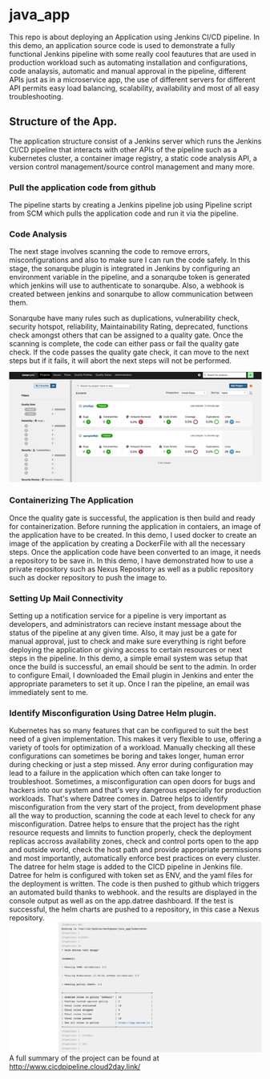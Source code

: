 # java_app
This repo is about deploying an Application using Jenkins CI/CD pipeline.
In this demo, an application source code is used to demonstrate a fully functional Jenkins pipeline with some really cool feautures that are used in production workload such as automating installation and configurations, code analaysis, automatic and manual approval in the pipeline, different APIs just as in a microservice app, the use of different servers for different API permits easy load balancing, scalability, availability and most of all easy troubleshooting.


## Structure of the App.

The application structure consist of a Jenkins server which runs the Jenkins CI/CD pipeline that interacts with other APIs of the pipeline such as a kubernetes cluster, a container image registry, a static code analysis API, a version control management/source control management and many more. 

### Pull the application code from github
The pipeline starts by creating a Jenkins pipeline job using Pipeline script from SCM which pulls the application code and run it via the pipeline.

### Code Analysis
The next stage involves scanning the code to remove errors, misconfigurations and also to make sure I can run the code safely. In this stage, the sonarqube plugin is integrated in Jenkins by configuring an environment variable in the pipeline, and a sonarqube token is generated which jenkins will use to authenticate to sonarqube. Also, a webhook is created between jenkins and sonarqube to allow communication between them.

Sonarqube have many rules such as duplications, vulnerability check, security hotspot, reliability, Maintainability Rating, deprecated, functions check amongst others that can be assigned to a quality gate. Once the scanning is complete, the code can either pass or fail the quality gate check. If the code passes the quality gate check, it can move to the next steps but if it fails, it will abort the next steps will not be performed. 

![Sonar Quality Gate](images/sonarqualitygate.png)


### Containerizing The Application
Once the quality gate is successful, the application is then build and ready for containerization. Before running the application in contaiers, an image of the application have to be created. In this demo, I used docker to create an image of the application by creating a DockerFile with all the necessary steps.
Once the application code have been converted to an image, it needs a repository to be save in. In this demo, I have demonstrated how to use a private repository such as Nexus Repository as well as a public repository such as docker repository to push the image to.



### Setting Up Mail Connectivity
Setting up a notification service for a pipeline is very important as developers, and administrators can recieve instant message about the status of the pipeline at any given time. Also, it may just be a gate for manual approval, just to check and make sure everything is right before deploying the application or giving access to certain resources or next steps in the pipeline. In this demo, a simple email system was setup that once the build is successful, an email should be sent to the admin. In order to configure Email, I downloaded the Email plugin in Jenkins and enter the appropriate parameters to set it up. Once I ran the pipeline, an email was immediately sent to me. 



### Identify Misconfiguration Using Datree Helm plugin.

Kubernetes has so many features that can be configured to suit the best need of a given implementation. This makes it very flexible to use, offering a variety of tools for optimization of a workload. Manually checking all these configurations can sometimes be boring and takes longer, human error during checking or just a step missed. Any error during configuration may lead to a failure in the application which often can take longer to troubleshoot. Sometimes, a misconfiguration can open doors for bugs and hackers into our system and that's very dangerous especially for production workloads. 
That's where Datree comes in. Datree helps to identify misconfiguration from the very start of the project, from development phase all the way to production, scanning the code at each level to check for any misconfiguration. Datree helps to ensure that the project has the right resource requests and limnits to function properly, check the deployment replicas accross availability zones, check and control ports open to the app and outside world, check the host path and provide appropriate permissions and most importantly, automatically enforce best practices on every cluster. 
The datree for helm stage is added to the CICD pipeline in Jenkins file. Datree for helm is configured with token set as ENV, and the yaml files for the deployment is written. The code is then pushed to github which triggers an automated build thanks to webhook. and the results are displayed in the console output as well as on the app.datree dashboard.
If the test is successful, the helm charts are pushed to a repository, in this case a Nexus repository.
![Datree for Helm Console Output](images/datree1.png)
A full summary of the project can be found at http://www.cicdpipeline.cloud2day.link/